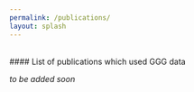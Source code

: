 ```yaml
---
permalink: /publications/
layout: splash
---
```

<br>
#### List of publications which used GGG data

_to be added soon_
